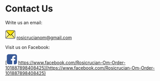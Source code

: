 # Contact Us

Write us an email:  
  
![E-Mail](/assets/img/email_32px.png) rosicrucianom@gmail.com

Visit us on Facebook:  
  
[![Facebook Page](/assets/img/facebook_32px.png) https://www.facebook.com/Rosicrucian-Om-Order-101887898408425](https://www.facebook.com/Rosicrucian-Om-Order-101887898408425)
